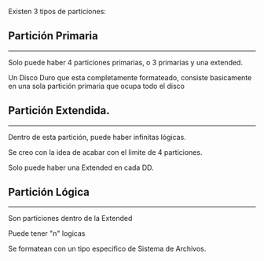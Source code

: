 
Existen 3 tipos de particiones:

## Partición Primaria
---
Solo puede haber 4 particiones primarias, o 3 primarias y una extended.

Un Disco Duro que esta completamente formateado, consiste basicamente en una sola partición primaria que ocupa todo el disco 

## Partición Extendida.
---

Dentro de esta partición, puede haber infinitas lógicas.

Se creo con la idea de acabar con el limite de 4 particiones.

Solo puede haber una Extended en cada DD.

## Partición Lógica
---
Son particiones dentro de la Extended 

Puede tener "n" logicas

Se formatean con un tipo especifico de Sistema de Archivos.

